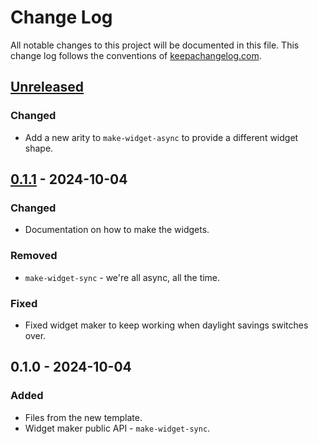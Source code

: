 # Change Log
All notable changes to this project will be documented in this file. This change log follows the conventions of [keepachangelog.com](http://keepachangelog.com/).

## [Unreleased]
### Changed
- Add a new arity to `make-widget-async` to provide a different widget shape.

## [0.1.1] - 2024-10-04
### Changed
- Documentation on how to make the widgets.

### Removed
- `make-widget-sync` - we're all async, all the time.

### Fixed
- Fixed widget maker to keep working when daylight savings switches over.

## 0.1.0 - 2024-10-04
### Added
- Files from the new template.
- Widget maker public API - `make-widget-sync`.

[Unreleased]: https://sourcehost.site/your-name/abstract-factory/compare/0.1.1...HEAD
[0.1.1]: https://sourcehost.site/your-name/abstract-factory/compare/0.1.0...0.1.1
